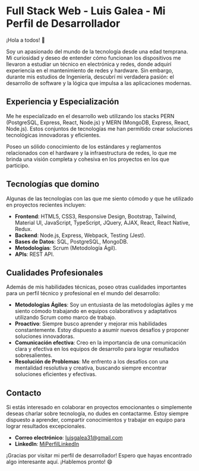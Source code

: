 # Full Stack Web - Luis Galea - Mi Perfil de Desarrollador

¡Hola a todos! 👋

Soy un apasionado del mundo de la tecnología desde una edad temprana. Mi curiosidad y deseo de entender cómo funcionan los dispositivos me llevaron a estudiar un técnico en electrónica y redes, donde adquirí experiencia en el mantenimiento de redes y hardware. Sin embargo, durante mis estudios de Ingeniería, descubrí mi verdadera pasión: el desarrollo de software y la lógica que impulsa a las aplicaciones modernas.

## Experiencia y Especialización

Me he especializado en el desarrollo web utilizando los stacks PERN (PostgreSQL, Express, React, Node.js) y MERN (MongoDB, Express, React, Node.js). Estos conjuntos de tecnologías me han permitido crear soluciones tecnológicas innovadoras y eficientes.

Poseo un sólido conocimiento de los estándares y reglamentos relacionados con el hardware y la infraestructura de redes, lo que me brinda una visión completa y cohesiva en los proyectos en los que participo.

## Tecnologías que domino

Algunas de las tecnologías con las que me siento cómodo y que he utilizado en proyectos recientes incluyen:
[](./imagenes/express.png)
[](./imagenes/git.png)
[](./imagenes/js.png)
[](./imagenes/mongoDB.png)
[](./imagenes/nodejs.jpg)
[](./imagenes/postgresql.png)
[](./imagenes/react.png)
[](./imagenes/redux.png)
- **Frontend**: HTML5, CSS3, Responsive Design, Bootstrap, Tailwind, Material UI, JavaScript, TypeScript, JQuery, AJAX, React, React Native, Redux.
- **Backend**: Node.js, Express, Webpack, Testing (Jest).
- **Bases de Datos**: SQL, PostgreSQL, MongoDB.
- **Metodologías**: Scrum (Metodología Ágil).
- **APIs**: REST API.

## Cualidades Profesionales

Además de mis habilidades técnicas, poseo otras cualidades importantes para un perfil técnico y profesional en el mundo del desarrollo:

- **Metodologías Ágiles**: Soy un entusiasta de las metodologías ágiles y me siento cómodo trabajando en equipos colaborativos y adaptativos utilizando Scrum como marco de trabajo.
- **Proactivo**: Siempre busco aprender y mejorar mis habilidades constantemente. Estoy dispuesto a asumir nuevos desafíos y proponer soluciones innovadoras.
- **Comunicación efectiva**: Creo en la importancia de una comunicación clara y efectiva en los equipos de desarrollo para lograr resultados sobresalientes.
- **Resolución de Problemas**: Me enfrento a los desafíos con una mentalidad resolutiva y creativa, buscando siempre encontrar soluciones eficientes y efectivas.

## Contacto

Si estás interesado en colaborar en proyectos emocionantes o simplemente deseas charlar sobre tecnología, no dudes en contactarme. Estoy siempre dispuesto a aprender, compartir conocimientos y trabajar en equipo para lograr resultados excepcionales.

- **Correo electrónico**: luisgalea31@gmail.com
- **LinkedIn**: [MiPerfilLinkedIn](https://www.linkedin.com/in/luis-galea-207123255/)

¡Gracias por visitar mi perfil de desarrollador! Espero que hayas encontrado algo interesante aquí. ¡Hablemos pronto! 😄
